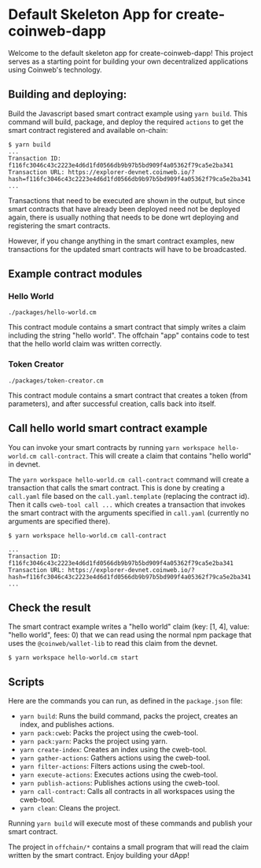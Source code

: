 # Default Skeleton App for create-coinweb-dapp

Welcome to the default skeleton app for create-coinweb-dapp! This project
serves as a starting point for building your own decentralized applications
using Coinweb's technology.


## Building and deploying:

Build the Javascript based smart contract example using `yarn build`.  This
command will build, package, and deploy the required `actions` to get the smart
contract registered and available on-chain:

```
$ yarn build
...
Transaction ID:  f116fc3046c43c2223e4d6d1fd0566db9b97b5bd909f4a05362f79ca5e2ba341
Transaction URL: https://explorer-devnet.coinweb.io/?hash=f116fc3046c43c2223e4d6d1fd0566db9b97b5bd909f4a05362f79ca5e2ba341
...
```

Transactions that need to be executed are shown in the output, but since smart
contracts that have already been deployed need not be deployed again, there is
usually nothing that needs to be done wrt deploying and registering the smart
contracts.

However, if you change anything in the smart contract examples, new transactions
for the updated smart contracts will have to be broadcasted.

## Example contract modules

### Hello World

```
./packages/hello-world.cm
```

This contract module contains a smart contract that simply writes a claim including
the string "hello world".  The offchain "app" contains code to test that the
hello world claim was written correctly.


### Token Creator

```
./packages/token-creator.cm
```

This contract module contains a smart contract that creates a token (from parameters),
and after successful creation, calls back into itself.


## Call hello world smart contract example

You can invoke your smart contracts by running `yarn workspace hello-world.cm
call-contract`. This will create a claim that contains "hello world" in devnet.


The `yarn workspace hello-world.cm call-contract` command will create a
transaction that calls the smart contract.  This is done by creating a
`call.yaml` file based on the `call.yaml.template` (replacing the contract id).
Then it calls `cweb-tool call ...` which creates a transaction that invokes the
smart contract with the arguments specified in `call.yaml` (currently no
arguments are specified there).


```
$ yarn workspace hello-world.cm call-contract

...
Transaction ID:  f116fc3046c43c2223e4d6d1fd0566db9b97b5bd909f4a05362f79ca5e2ba341
Transaction URL: https://explorer-devnet.coinweb.io/?hash=f116fc3046c43c2223e4d6d1fd0566db9b97b5bd909f4a05362f79ca5e2ba341
...
```

## Check the result


The smart contract example writes a "hello world" claim (key: [1, 4], value:
"hello world", fees: 0) that we can read using the normal npm package that uses
the `@coinweb/wallet-lib` to read this claim from the devnet.


```
$ yarn workspace hello-world.cm start
```


## Scripts

Here are the commands you can run, as defined in the `package.json` file:

- `yarn build`: Runs the build command, packs the project, creates an index, and publishes actions.
- `yarn pack:cweb`: Packs the project using the cweb-tool.
- `yarn pack:yarn`: Packs the project using yarn.
- `yarn create-index`: Creates an index using the cweb-tool.
- `yarn gather-actions`: Gathers actions using the cweb-tool.
- `yarn filter-actions`: Filters actions using the cweb-tool.
- `yarn execute-actions`: Executes actions using the cweb-tool.
- `yarn publish-actions`: Publishes actions using the cweb-tool.
- `yarn call-contract`: Calls all contracts in all workspaces using the cweb-tool.
- `yarn clean`: Cleans the project.

Running `yarn build` will execute most of these commands and publish your smart contract.

The project in `offchain/*` contains a small program that will read the claim written by the smart contract. Enjoy building your dApp!
